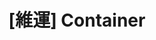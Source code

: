 ---
title: "[維運] Container"
menu:
  sidebar:
    name: "[維運] Container 基礎"
    identifier: container
    weight: 300
---